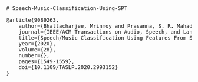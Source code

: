 <pre>
# Speech-Music-Classification-Using-SPT

@article{9089263,
    author={Bhattacharjee, Mrinmoy and Prasanna, S. R. Mahadeva and Guha, Prithwijit},
    journal={IEEE/ACM Transactions on Audio, Speech, and Language Processing},
    title={Speech/Music Classification Using Features From Spectral Peaks},
    year={2020},
    volume={28},
    number={},
    pages={1549-1559},
    doi={10.1109/TASLP.2020.2993152}
}
</pre>

